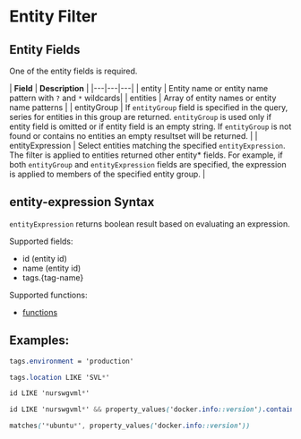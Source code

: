 # Entity Filter

## Entity Fields

One of the entity fields is required.

| **Field** | **Description** |
|---|---|---|
| entity    | Entity name or entity name pattern with `?` and `*` wildcards|
| entities | Array of entity names or entity name patterns |
| entityGroup | If `entityGroup` field is specified in the query, series for entities in this group are returned. `entityGroup` is used only if entity field is omitted or if entity field is an empty string. If `entityGroup` is not found or contains no entities an empty resultset will be returned. |
| entityExpression | Select entities matching the specified `entityExpression`. The filter is applied to entities returned other entity* fields. For example, if both `entityGroup` and `entityExpression` fields are specified, the expression is applied to members of the specified entity group.   |

## entity-expression Syntax

`entityExpression` returns boolean result based on evaluating an expression.

Supported fields:

* id (entity id)
* name (entity id)
* tags.{tag-name}

Supported functions:

* [functions](/rule-engine/functions.md)

## Examples:

```css
tags.environment = 'production'
```

```css
tags.location LIKE 'SVL*'
```

```css
id LIKE 'nurswgvml*'
```

```css
id LIKE 'nurswgvml*' && property_values('docker.info::version').contains('1.9.1')
```

```css
matches('*ubuntu*', property_values('docker.info::version'))
```

